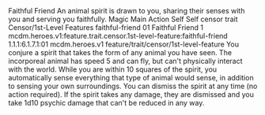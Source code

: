 <ability>
  <name>Faithful Friend</name>
  <flavor>An animal spirit is drawn to you, sharing their senses with you and serving you faithfully.</flavor>
  <keywords>
    <keyword>Magic</keyword>
  </keywords>
  <type>Main Action</type>
  <distance>Self</distance>
  <target>Self</target>
  <metadata>
    <class>censor</class>
    <feature_type>trait</feature_type>
    <file_dpath>Censor/1st-Level Features</file_dpath>
    <item_id>faithful-friend</item_id>
    <item_index>01</item_index>
    <item_name>Faithful Friend</item_name>
    <level>1</level>
    <scc>mcdm.heroes.v1:feature.trait.censor.1st-level-feature:faithful-friend</scc>
    <scdc>1.1.1:6.1.7.1:01</scdc>
    <source>mcdm.heroes.v1</source>
    <type>feature/trait/censor/1st-level-feature</type>
  </metadata>
  <effects>
    <effect type="mundane">You conjure a spirit that takes the form of any animal you have seen. The incorporeal animal has speed 5 and can fly, but can&apos;t physically interact with the world. While you are within 10 squares of the spirit, you automatically sense everything that type of animal would sense, in addition to sensing your own surroundings. You can dismiss the spirit at any time (no action required). If the spirit takes any damage, they are dismissed and you take 1d10 psychic damage that can&apos;t be reduced in any way.</effect>
  </effects>
</ability>
